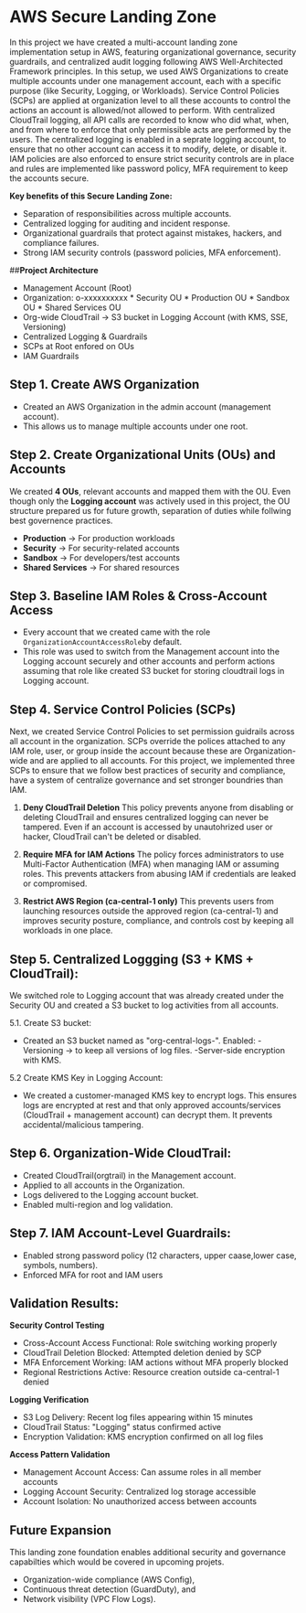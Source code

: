 # AWS Secure Landing Zone

In this project we have created a multi-account landing zone implementation setup in AWS, featuring organizational governance, security guardrails, and centralized audit logging following AWS Well-Architected Framework principles. In this setup, we used AWS Organizations to create multiple accounts under one management account, each with a specific purpose (like Security, Logging, or Workloads). Service Control Policies (SCPs) are applied at organization level to all these accounts to control the actions an account is allowed/not allowed to perform. With centralized CloudTrail logging, all API calls are recorded to know who did what, when, and from where to enforce that only permissible acts are performed by the users. The centralized logging is enabled in a seprate logging account, to ensure that no other account can access it to modify, delete, or disable it. IAM policies are also enforced to ensure strict security controls are in place and rules are implemented like password policy, MFA requirement to keep the accounts secure. 
 
**Key benefits of this Secure Landing Zone:**
- Separation of responsibilities across multiple accounts.
- Centralized logging for auditing and incident response.
- Organizational guardrails that protect against mistakes, hackers, and compliance failures.
- Strong IAM security controls (password policies, MFA enforcement).

##**Project Architecture**
  - Management Account (Root)
  - Organization: o-xxxxxxxxxx
        * Security OU
        * Production OU
        * Sandbox OU
        * Shared Services OU
  - Org-wide CloudTrail → S3 bucket in Logging Account (with KMS, SSE, Versioning)
  - Centralized Logging & Guardrails
  - SCPs at Root enfored on OUs
  - IAM Guardrails 
    
## Step 1. Create AWS Organization
- Created an AWS Organization in the admin account (management account). 
- This allows us to manage multiple accounts under one root.  

## Step 2. Create Organizational Units (OUs) and Accounts
We created **4 OUs**, relevant accounts and mapped them with the OU. Even though only the **Logging account** was actively used in this project, the OU structure prepared us for future growth, separation of duties while follwing best governence practices. 

- **Production** → For production workloads 
- **Security** → For security-related accounts
- **Sandbox** → For developers/test accounts
- **Shared Services** → For shared resources

## Step 3. Baseline IAM Roles & Cross-Account Access
- Every account that we created came with the role `OrganizationAccountAccessRole`by default. 
- This role was used to switch from the Management account into the Logging account securely and other accounts and perform actions assuming that role like created S3 bucket for storing cloudtrail logs in Logging account. 

## Step 4. Service Control Policies (SCPs)
Next, we created Service Control Policies to set permission guidrails across all account in the organization. SCPs override the polices attached to any IAM role, user, or group inside the account because these are Organization-wide and are applied to all accounts. For this project, we implemented three SCPs to ensure that we follow best practices of security and compliance, have a system of centralize governance and set stronger boundries than IAM. 

1. **Deny CloudTrail Deletion**
  This policy prevents anyone from disabling or deleting CloudTrail and ensures centralized logging can never be tampered. Even if an account is accessed by unautohrized user or hacker, CloudTrail can't be deleted or disabled. 

2. **Require MFA for IAM Actions**
The policy forces administrators to use Multi-Factor Authentication (MFA) when managing IAM or assuming roles. This prevents attackers from abusing IAM if credentials are leaked or compromised. 

3. **Restrict AWS Region (ca-central-1 only)**
This prevents users from launching resources outside the approved region (ca-central-1) and improves security posture, compliance, and controls cost by keeping all workloads in one place.

## Step 5. Centralized Loggging (S3 + KMS + CloudTrail):
We switched role to Logging account that was already created under the Security OU and created a S3 bucket to log activities from all accounts.

5.1. Create S3 bucket:
- Created an S3 bucket named as "org-central-logs-<account-id>".
Enabled:
        -Versioning → to keep all versions of log files.
        -Server-side encryption with KMS.
  
5.2 Create KMS Key in Logging Account:
- We created a customer-managed KMS key to encrypt logs. This ensures logs are encrypted at rest and that only approved accounts/services (CloudTrail + management account) can decrypt them. It prevents accidental/malicious tampering.

## Step 6. Organization-Wide CloudTrail:

- Created CloudTrail(orgtrail) in the Management account.
- Applied to all accounts in the Organization.
- Logs delivered to the Logging account bucket.
- Enabled multi-region and log validation.

## Step 7. IAM Account-Level Guardrails:

- Enabled strong password policy (12 characters, upper caase,lower case, symbols, numbers).
- Enforced MFA for root and IAM users

## Validation Results:
**Security Control Testing**

- Cross-Account Access Functional: Role switching working properly
- CloudTrail Deletion Blocked: Attempted deletion denied by SCP
- MFA Enforcement Working: IAM actions without MFA properly blocked
- Regional Restrictions Active: Resource creation outside ca-central-1 denied

**Logging Verification**

- S3 Log Delivery: Recent log files appearing within 15 minutes
- CloudTrail Status: "Logging" status confirmed active
- Encryption Validation: KMS encryption confirmed on all log files

**Access Pattern Validation**

- Management Account Access: Can assume roles in all member accounts
- Logging Account Security: Centralized log storage accessible
- Account Isolation: No unauthorized access between accounts

## **Future Expansion**

This landing zone foundation enables additional security and governance capabilties which would be covered in upcoming projets.
- Organization-wide compliance (AWS Config),
- Continuous threat detection (GuardDuty), and
- Network visibility (VPC Flow Logs).

